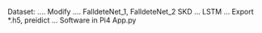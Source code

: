 Dataset: ....
Modify .... FalldeteNet_1, FalldeteNet_2
SKD ... 
LSTM ...
Export *.h5, preidict ...
Software in Pi4 App.py
